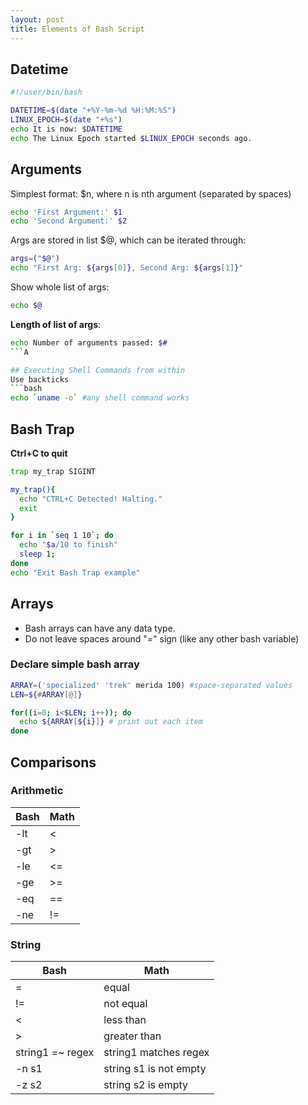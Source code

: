 ```yaml
---
layout: post
title: Elements of Bash Script
---
```

## Datetime 

```bash
#!/user/bin/bash

DATETIME=$(date "+%Y-%m-%d %H:%M:%S")
LINUX_EPOCH=$(date "+%s")
echo It is now: $DATETIME
echo The Linux Epoch started $LINUX_EPOCH seconds ago.
```


## Arguments

Simplest format: $n, where n is nth argument (separated by spaces)
```bash
echo 'First Argument:' $1
echo 'Second Argument:' $2
```

Args are stored in list $@, which can be iterated through:
```bash
args=("$@")
echo "First Arg: ${args[0]}, Second Arg: ${args[1]}"
```

Show whole list of args:
```bash
echo $@
```

**Length of list of args**:
```bash
echo Number of arguments passed: $#
```A

## Executing Shell Commands from within
Use backticks
```bash
echo `uname -o` #any shell command works
```

## Bash Trap

**Ctrl+C to quit**
```bash
trap my_trap SIGINT

my_trap(){
  echo "CTRL+C Detected! Halting."
  exit
}

for i in `seq 1 10`; do
  echo "$a/10 to finish"
  sleep 1;
done
echo "Exit Bash Trap example"
```

## Arrays 

+ Bash arrays can have any data type.
+ Do not leave spaces around "=" sign (like any other bash variable)

### Declare simple bash array

```bash
ARRAY=('specialized' 'trek' merida 100) #space-separated values
LEN=${#ARRAY[@]}

for((i=0; i<$LEN; i++)); do
  echo ${ARRAY[${i}]} # print out each item
done
```

## Comparisons

### Arithmetic 

Bash | Math
---|---
-lt | <
-gt | >
-le | <=
-ge | >=
-eq | ==
-ne | !=

### String

Bash | Math
--- | ---
= | equal
!= | not equal
< | less than 
\> | greater than
string1 =~ regex | string1 matches regex
-n s1 | string s1 is not empty
-z s2 | string s2 is empty



